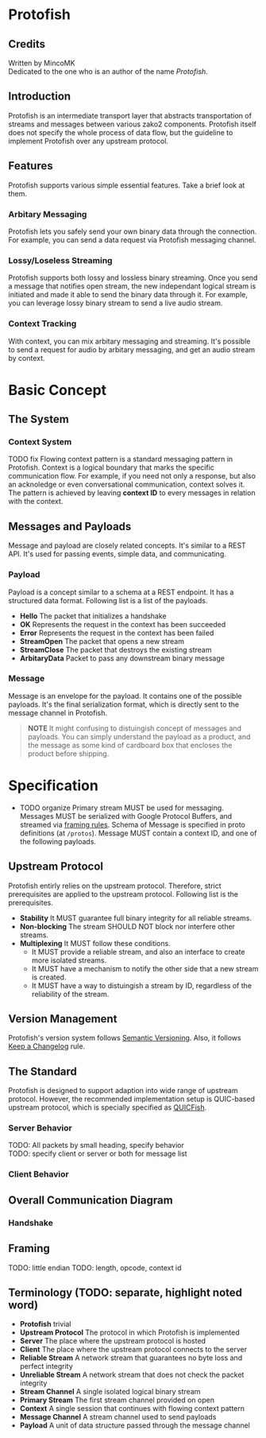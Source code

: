 # Protofish

## Credits
Written by MincoMK\
Dedicated to the one who is an author of the name *Protofish*.

## Introduction
Protofish is an intermediate transport layer that abstracts transportation of streams and messages between various zako2 components. Protofish itself does not specify the whole process of data flow, but the guideline to implement Protofish over any upstream protocol.

## Features
Protofish supports various simple essential features. Take a brief look at them.

### Arbitary Messaging
Protofish lets you safely send your own binary data through the connection. For example, you can send a data request via Protofish messaging channel.

### Lossy/Loseless Streaming
Protofish supports both lossy and lossless binary streaming. Once you send a message that notifies open stream, the new independant logical stream is initiated and made it able to send the binary data through it. For example, you can leverage lossy binary stream to send a live audio stream.

### Context Tracking
With context, you can mix arbitary messaging and streaming. It's possible to send a request for audio by arbitary messaging, and get an audio stream by context.

# Basic Concept

## The System

### Context System
TODO fix
Flowing context pattern is a standard messaging pattern in Protofish. Context is a logical boundary that marks the specific communication flow. For example, if you need not only a response, but also an acknoledge or even conversational communication, context solves it. The pattern is achieved by leaving **context ID** to every messages in relation with the context.

## Messages and Payloads
Message and payload are closely related concepts. It's similar to a REST API. It's used for passing events, simple data, and communicating.

### Payload
Payload is a concept similar to a schema at a REST endpoint. It has a structured data format. Following list is a list of the payloads.
- **Hello** The packet that initializes a handshake
- **OK** Represents the request in the context has been succeeded
- **Error** Represents the request in the context has been failed
- **StreamOpen** The packet that opens a new stream
- **StreamClose** The packet that destroys the existing stream
- **ArbitaryData** Packet to pass any downstream binary message

### Message
Message is an envelope for the payload. It contains one of the possible payloads. It's the final serialization format, which is directly sent to the message channel in Protofish.

> **NOTE** It might confusing to distuingish concept of messages and payloads. You can simply understand the payload as a product, and the message as some kind of cardboard box that encloses the product before shipping.

# Specification

- TODO organize 
Primary stream MUST be used for messaging. Messages MUST be serialized with Google Protocol Buffers, and streamed via [framing rules](#framing). Schema of Message is specified in proto definitions (at `/protos`). Message MUST contain a context ID, and one of the following payloads.

## Upstream Protocol
Protofish entirly relies on the upstream protocol. Therefore, strict prerequisites are applied to the upstream protocol. Following list is the prerequisites.
- **Stability** It MUST guarantee full binary integrity for all reliable streams.
- **Non-blocking** The stream SHOULD NOT block nor interfere other streams.
- **Multiplexing** It MUST follow these conditions.
    - It MUST provide a reliable stream, and also an interface to create more isolated streams.
    - It MUST have a mechanism to notify the other side that a new stream is created.
    - It MUST have a way to distuingish a stream by ID, regardless of the reliability of the stream.

## Version Management
Protofish's version system follows [Semantic Versioning](https://semver.org). Also, it follows [Keep a Changelog](https://keepachangelog.com/en/1.1.0/) rule.

## The Standard
Protofish is designed to support adaption into wide range of upstream protocol. However, the recommended implementation setup is QUIC-based upstream protocol, which is specially specified as [QUICFish](/protofish/quicfish.md).

### Server Behavior
TODO: All packets by small heading, specify behavior\
TODO: specify client or server or both for message list

### Client Behavior

## Overall Communication Diagram
### Handshake

## Framing
TODO: little endian
TODO: length, opcode, context id

## Terminology (TODO: separate, highlight noted word)
- **Protofish** trivial
- **Upstream Protocol** The protocol in which Protofish is implemented
- **Server** The place where the upstream protocol is hosted
- **Client** The place where the upstream protocol connects to the server
- **Reliable Stream** A network stream that guarantees no byte loss and perfect integrity
- **Unreliable Stream** A network stream that does not check the packet integrity
- **Stream Channel** A single isolated logical binary stream
- **Primary Stream** The first stream channel provided on open
- **Context** A single session that continues with flowing context pattern
- **Message Channel** A stream channel used to send payloads
- **Payload** A unit of data structure passed through the message channel